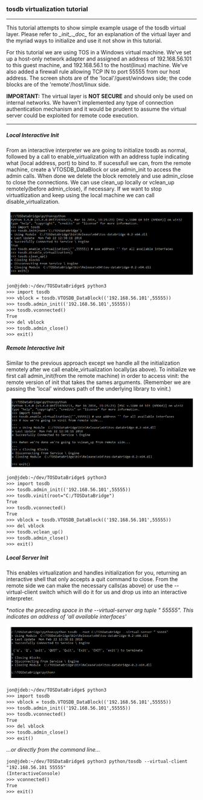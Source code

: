 ### tosdb virtualization tutorial 
---

This tutorial attempts to show simple example usage of the tosdb virtual layer. Please refer to *\__init__.\__doc__* for an explanation of the virtual layer and the myriad ways to initialize and use it not show in this tutorial.

For this tutorial we are using TOS in a Windows virtual machine. We've set up a host-only network adapter and assigned an address of 192.168.56.101 to this guest machine, and 192.168.56.1 to the host(linux) machine. We've also added a firewall rule allowing TCP IN to port 55555 from our host address. The screen shots are of the 'local'/guest/windows side; the code blocks are of the 'remote'/host/linux side. 

**IMPORTANT:** The virtual layer is **NOT SECURE** and should only be used on internal networks. We haven't implemented any type of connection authentication mechanism and it would be prudent to assume the virtual server could be exploited for remote code execution.

---

##### Local Interactive Init

From an interactive interpreter we are going to initialize tosdb as normal, followed by a call to enable_virtualization with an address tuple indicating what (local address, port) to bind to. If sucessfull we can, from the remote machine, create a VTOSDB_DataBlock or use admin_init to access the admin calls. When done we delete the block remotely and use admin_close to close the connections. We can use clean_up locally or vclean_up remotely(before admin_close), if necessary. If we want to stop virtuatlization and keep using the local machine we can call disable_virtualization. 

![](./../res/vtut_loc_1.png)

```
jon@jdeb:~/dev/TOSDataBridge$ python3
>>> import tosdb
>>> vblock = tosdb.VTOSDB_DataBlock(('192.168.56.101',55555))
>>> tosdb.admin_init(('192.168.56.101',55555))
>>> tosdb.vconnected()
True
>>> del vblock
>>> tosdb.admin_close()
>>> exit()
```

##### Remote Interactive Init

Similar to the previous approach except we handle all the initialization remotely after we call enable_virtualization locally(as above). To initialize we first call admin_init(from the remote machine) in order to access vinit: the remote version of init that takes the sames arguments. (Remember we are passing the 'local' windows path of the underlying library to vinit.)

![](./../res/vtut_loc_2.png)

```
jon@jdeb:~/dev/TOSDataBridge$ python3
>>> import tosdb
>>> tosdb.admin_init(('192.168.56.101',55555))
>>> tosdb.vinit(root="C:/TOSDataBridge")
True
>>> tosdb.vconnected()
True
>>> vblock = tosdb.VTOSDB_DataBlock(('192.168.56.101',55555))
>>> del vblock
>>> tosdb.vclean_up()
>>> tosdb.admin_close()
>>> exit()
```

##### Local Server Init 

This enables virtualization and handles initialization for you, returning an interactive shell that only accepts a quit command to close. From the remote side we can make the necessary calls(as above) or use the --virtual-client switch which will do it for us and drop us into an interactive interpreter.

\**notice the preceding space in the --virtual-server arg tuple " 55555". This indicates an address of 'all available interfaces'*

![](./../res/vtut_loc_3.png)

```
jon@jdeb:~/dev/TOSDataBridge$ python3
>>> import tosdb
>>> vblock = tosdb.VTOSDB_DataBlock(('192.168.56.101',55555))
>>> tosdb.admin_init(('192.168.56.101',55555))
>>> tosdb.vconnected()
True
>>> del vblock
>>> tosdb.admin_close()
>>> exit()
``` 

*...or directly from the command line...*

```
jon@jdeb:~/dev/TOSDataBridge$ python3 python/tosdb --virtual-client "192.168.56.101 55555"
(InteractiveConsole)
>>> vconnected()
True
>>> exit()
```

